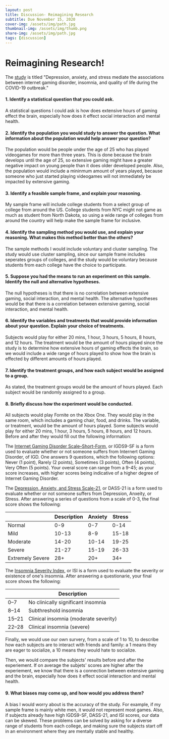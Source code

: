 ```yaml
---
layout: post
title: Discussion- Reimagining Research
subtitle: Due November 15, 2020
cover-img: /assets/img/path.jpg
thumbnail-img: /assets/img/thumb.png
share-img: /assets/img/path.jpg
tags: [discussion]
---
```


#  Reimagining Research!
The [study](https://www.sciencedirect.com/science/article/pii/S235285322030122X#ab010) is titled "Depression, anxiety, and stress mediate the associations between internet gaming disorder, insomnia, and quality of life during the COVID-19 outbreak." 

#### 1. Identify a statistical question that you could ask.
A statistical questions I could ask is how does extensive hours of gaming effect the brain, especially how does it effect social interaction and mental health.

#### 2. Identify the population you would study to answer the question. What information about the population would help answer your question?
The population would be people under the age of 25 who has played videogames for more than three years. This is done because the brain develops until the age of 25, so extensive gaming might have a greater negative impact on young people than it does older developed people. Also, the population would include a mininmum amount of years played, because someone who just started playing videogames will not immediately be impacted by extensive gaming.

#### 3. Identify a feasible sample frame, and explain your reasoning.
My sample frame will include college students from a select group of college from around the US. College students from NYC might not game as much as student from North Dakota, so using a wide range of colleges from around the country will help make the sample frame for inclusive.

#### 4. Identify the sampling method you would use, and explain your reasoning. What makes this method better than the others?
The sample methods I would include voluntary and cluster sampling. The study would use cluster sampling, since our sample frame includes seperates groups of colleges, and the study would be voluntary because students from each college have the choice to participate.

#### 5. Suppose you had the means to run an experiment on this sample. Identify the null and alternative hypotheses.
The null hypotheses is that there is no correlation between extensive gaming, social interaction, and mental health. The alternative hypotheses would be that there is a correlation between extensive gaming, social interaction, and mental health.

#### 6. Identify the variables and treatments that would provide information about your question. Explain your choice of treatments.
Subjects would play for either 20 mins, 1 hour, 3 hours, 5 hours, 8 hours, and 12 hours. The treatment would be the amount of hours played since the study is to determine how extensive hours of gaming effects the brain, so we would include a wide range of hours played to show how the brain is effected by different amounts of hours played. 

#### 7. Identify the treatment groups, and how each subject would be assigned to a group.
As stated, the treatment groups would be the amount of hours played. Each subject would be randomly assigned to a group.

#### 8. Briefly discuss how the experiment would be conducted.
All subjects would play Fornite on the Xbox One. They would play in the same room, which includes a gaming chair, food, and drinks. The variable, or treatment, would be the amount of hours played. Some subjects would play for either 20 mins, 1 hour, 3 hours, 5 hours, 8 hours, and 12 hours. Before and after they would fill out the following information:

The [Internet Gaming Disorder Scale–Short-Form](https://drive.google.com/file/d/1AfGPnQOtVGi7Xo4GMzpBaZ78jYp-7PPU/view), or IGDS9-SF is a form used to evaluate whether or not someone suffers from Internert Gaming Disorder, of IGD. One answers 9 questions, which the following options: Never (1 point), Rarely (2 points), Sometimes (3 points), Often (4 points), Very Often (5 points). Your overal score can range from a 9-45; as your score increases, with higher scores being indicative of a higher degree of Internet Gaming Disorder.

The [Depression, Anxiety, and Stress Scale-21](https://maic.qld.gov.au/wp-content/uploads/2016/07/DASS-21.pdf), or DASS-21 is a form used to evaluate whether or not someone suffers from Depression, Anxeity, or Stress. After answering a series of questions from a scale of 0-3, the final score shows the following:

|       | Description | Anxiety | Stress |
| ----------- | ----------- | -----------| -----------|
| Normal      | 0-9       | 0-7       | 0-14       |
| Mild   | 10-13        | 8-9       | 15-18      |
| Moderate   | 14-20        | 10-14       | 19-25       |
| Severe   | 21-27        | 15-19       | 26-33       |
| Extremely Severe   | 28+        | 20+       | 34+      |

The [Insomnia Severity Index](https://www.ons.org/sites/default/files/InsomniaSeverityIndex_ISI.pdf), or ISI is a form used to evaluate the severity or existence of one's insomnia. After answering a questionarie, your final score shows the following:

|       | Description |
| ----------- | ----------- |
| 0–7       | No clinically significant insomnia        |
| 8–14   | Subthreshold insomnia        |
| 15–21    | Clinical insomnia (moderate severity)        |
| 22–28   | Clinical insomnia (severe)        |

Finally, we would use our own survery, from a scale of 1 to 10, to describe how each subjects are to interact with friends and family: a 1 means they are eager to socialize, a 10 means they would hate to socialize.

Then, we would compare the subjects' results before and after the experiement. If on average the subjets' scores are higher after the experiement, we know that there is a connection between extensive gaming and the brain, especially how does it effect social interaction and mental health.



#### 9. What biases may come up, and how would you address them?
A bias I would worry about is the accuracy of the study. For example, if my sample frame is mainly white men, it would not represent most games. Also, if subjects already have high IGDS9-SF, DASS-21, and ISI scores, our data can be skewed. These problems can be solved by asking for a diverse range of students from each college, and making sure the subjects start off in an environment where they are mentally stable and healthy.